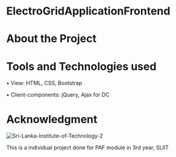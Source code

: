 # ElectroGridApplicationFrontend
# About the Project
# Tools and Technologies used
• View: HTML, CSS, Bootstrap 

• Client-components: jQuery, Ajax for DC
# Acknowledgment

![Sri-Lanka-Institute-of-Technology-2](https://user-images.githubusercontent.com/81189012/168448674-4788f61a-d385-456c-a2fe-916f68a7b352.jpg)

This is a individual project done for PAF module in 3rd year, SLIIT
